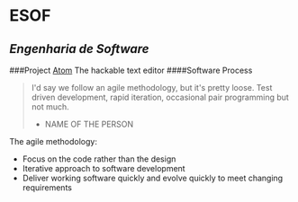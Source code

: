 # ESOF
## _Engenharia de Software_
###Project
[Atom](https://atom.io)  The hackable text editor
####Software Process
> I'd say we follow an agile methodology, but it's pretty loose. Test driven development, rapid iteration, occasional pair programming but not much.
> - NAME OF THE PERSON

The agile methodology:
* Focus on the code rather than the design
* Iterative approach to software development
* Deliver working software quickly and evolve quickly to meet changing requirements
